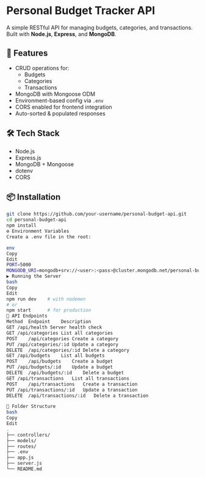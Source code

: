 # Personal Budget Tracker API

A simple RESTful API for managing budgets, categories, and transactions. Built with **Node.js**, **Express**, and **MongoDB**.

## 🚀 Features

- CRUD operations for:
  - Budgets
  - Categories
  - Transactions
- MongoDB with Mongoose ODM
- Environment-based config via `.env`
- CORS enabled for frontend integration
- Auto-sorted & populated responses

## 🛠️ Tech Stack

- Node.js
- Express.js
- MongoDB + Mongoose
- dotenv
- CORS

## 📦 Installation

```bash
git clone https://github.com/your-username/personal-budget-api.git
cd personal-budget-api
npm install
⚙️ Environment Variables
Create a .env file in the root:

env
Copy
Edit
PORT=5000
MONGODB_URI=mongodb+srv://<user>:<pass>@cluster.mongodb.net/personal-budget?retryWrites=true&w=majority
▶️ Running the Server
bash
Copy
Edit
npm run dev    # with nodemon
# or
npm start      # for production
🔗 API Endpoints
Method	Endpoint	Description
GET	/api/health	Server health check
GET	/api/categories	List all categories
POST	/api/categories	Create a category
PUT	/api/categories/:id	Update a category
DELETE	/api/categories/:id	Delete a category
GET	/api/budgets	List all budgets
POST	/api/budgets	Create a budget
PUT	/api/budgets/:id	Update a budget
DELETE	/api/budgets/:id	Delete a budget
GET	/api/transactions	List all transactions
POST	/api/transactions	Create a transaction
PUT	/api/transactions/:id	Update a transaction
DELETE	/api/transactions/:id	Delete a transaction

📁 Folder Structure
bash
Copy
Edit
.
├── controllers/
├── models/
├── routes/
├── .env
├── app.js
├── server.js
└── README.md